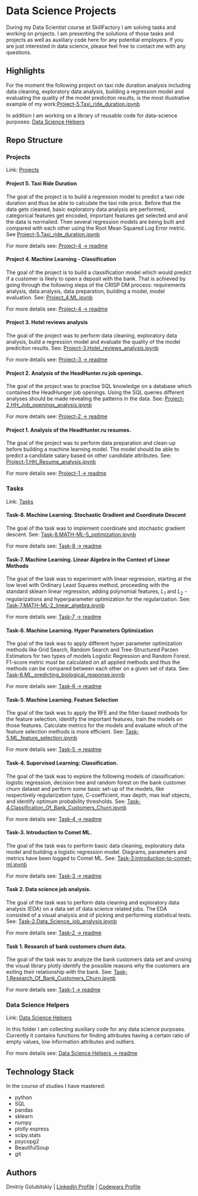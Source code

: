 # Data Science Projects
During my Data Scientist course at SkillFactory I am solving tasks and working on projects. I am presenting the solutions of those tasks and projects as well as auxiliary code here for any potential employers. 
If you are just interested in data science, please feel free to contact me with any questions.
## Highlights
For the moment the following project on taxi ride duration analysis including data cleaning, exploratory data analysis, building a regression model and evaluating the quality of the model prediciton results, is the most illustrative example of my work:[Project-5.Taxi_ride_duration.ipynb](https://github.com/helios12/DataScienceProjects/blob/main/projects/project-5/Project-5.Taxi_ride_duration.ipynb)

In addition I am working on a library of reusable code for data-science purposes:
[Data Science Helpers](https://github.com/helios12/DataScienceProjects/tree/main/DataScienceHelpers)
## Repo Structure
### Projects
Link: [Projects](https://github.com/helios12/DataScienceProjects/tree/main/projects)

#### Project 5. Taxi Ride Duration
The goal of the project is to build a regression model to predict a taxi ride duration and thus be able to calculate the taxi ride price. Before that the data gets cleaned, basic exploratory data analysis are performed, categorical features get encoded, important features get selected and and the data is normalied. Then several regression models are being built and compared with each other using the Root Mean Squared Log Error metric. See [Project-5.Taxi_ride_duration.ipynb](https://github.com/helios12/DataScienceProjects/blob/main/projects/project-5/Project-5.Taxi_ride_duration.ipynb)

For more details see: [Project-4 -> readme](https://github.com/helios12/DataScienceProjects/blob/main/projects/project-5/readme.md)

#### Project 4. Machine Learning - Classification
The goal of the project is to build a classification model which would predict if a customer is likely to open a deposit with the bank. That is achieved by going through the following steps of the CRISP DM process: requirements analysis, data analysis, data preparation, building a model, model evaluation. See: [Project_4.ML.ipynb](https://github.com/helios12/DataScienceProjects/blob/main/projects/project-4/Project_4.ML.ipynb)

For more details see: [Project-4 -> readme](https://github.com/helios12/DataScienceProjects/blob/main/projects/project-4/readme.md)

#### Project 3. Hotel reviews analysis 
The goal of the project was to perform data cleaning, exploratory data analysis, build a regression model and evaluate the quality of the model prediciton results. See: [Project-3.Hotel_reviews_analysis.ipynb](https://github.com/helios12/DataScienceProjects/blob/main/projects/project-3/Project-3.Hotel_reviews_analysis.ipynb)

For more details see: [Project-3 -> readme](https://github.com/helios12/DataScienceProjects/blob/main/projects/project-3/readme.md)

#### Project 2. Analysis of the HeadHunter.ru job openings. 
The goal of the project was to practise SQL knowledge on a database which contained the HeadHunger job openings. Using the SQL queries different analyses should be made revealing the patterns in the data. See: [Project-2.HH_Job_openings_analysis.ipynb](https://github.com/helios12/DataScienceProjects/blob/main/projects/project-2/Project-2.HH_Job_openings_analysis.ipynb)

For more details see: [Project-2 -> readme](https://github.com/helios12/DataScienceProjects/blob/main/projects/project-2/readme.md)

#### Project 1. Analysis of the HeadHunter.ru resumes. 
The goal of the project was to perform data preparation and clean-up before building a machine learning model. The model should be able to predict a candidate salary based on other candidate attributes. See: [Project-1.HH_Resume_analysis.ipynb](https://github.com/helios12/DataScienceProjects/blob/main/projects/project-1/Project-1.HH_Resume_analysis.ipynb)

For more details see: [Project-1 -> readme](https://github.com/helios12/DataScienceProjects/blob/main/projects/project-1/readme.md)

### Tasks
Link: [Tasks](https://github.com/helios12/DataScienceProjects/tree/main/tasks)

#### Task-8. Machine Learning. Stochastic Gradient and Coordinate Descent
The goal of the task was to implement coordinate and stochastic gradient descent.
See: [Task-8.MATH-ML-5_optimization.ipynb](https://github.com/helios12/DataScienceProjects/blob/main/tasks/task-8/Task-8.MATH-ML-5_optimization.ipynb)

For more details see: [Task-8 -> readme](https://github.com/helios12/DataScienceProjects/blob/main/tasks/task-8/readme.md)

#### Task-7. Machine Learning. Linear Algebra in the Context of Linear Methods
The goal of the task was to experiment with linear regression, starting at the low level with Ordinary Least Squares method, proceeding with the standard sklearn linear regression, adding polynomial features, $L_1$ and $L_2$ -regularizations and hyperparameter optimization for the regularization.
See: [Task-7.MATH-ML-2_linear_algebra.ipynb](https://github.com/helios12/DataScienceProjects/blob/main/tasks/task-7/Task-7.MATH-ML-2_linear_algebra.ipynb)

For more details see: [Task-7 -> readme](https://github.com/helios12/DataScienceProjects/blob/main/tasks/task-7/readme.md)

#### Task-6. Machine Learning. Hyper Parameters Optimization
The goal of the task was to apply different hyper parameter optimization methods like Grid Search, Random Search and Tree-Structured Parzen Estimators for two types of models Logistic Regression and Random Forest. F1-score metric must be calculated on all applied methods and thus the methods can be compared between each other on a given set of data. See: [Task-6.ML_predicting_biological_response.ipynb](https://github.com/helios12/DataScienceProjects/blob/main/tasks/task-6/Task-6.ML_predicting_biological_response.ipynb)

For more details see: [Task-6 -> readme](https://github.com/helios12/DataScienceProjects/blob/main/tasks/task-6/readme.md)

#### Task-5. Machine Learning. Feature Selection
The goal of the task was to apply the RFE and the filter-based methods for the feature selection, identify the important features, train the models on those features. Calculate metrics for the models and evaluate which of the feature selection methods is more efficient. See: [Task-5.ML_feature_selection.ipynb](https://github.com/helios12/DataScienceProjects/blob/main/tasks/task-5/Task-5.ML_feature_selection.ipynb)

For more details see: [Task-5 -> readme](https://github.com/helios12/DataScienceProjects/blob/main/tasks/task-5/readme.md)

#### Task-4. Supervised Learning: Classification.
The goal of the task was to explore the following models of classification: logistic regression, decision tree and random forest on the bank customer churn dataset and perform some basic set-up of the models, like respectively regularization type, C-coefficient, max depth, max leaf objects, and identify optimum probability thresholds. See: [Task-4.Classification_Of_Bank_Customers_Churn.ipynb](https://github.com/helios12/DataScienceProjects/blob/main/tasks/task-4/Task-4.Classification_Of_Bank_Customers_Churn.ipynb)

For more details see: [Task-4 -> readme](https://github.com/helios12/DataScienceProjects/blob/main/tasks/task-4/readme.md)

#### Task-3. Introduction to Comet ML. 
The goal of the task was to perform basic data cleaning, exploratory data model and building a logistic regression model. Diagrams, parameters and metrics have been logged to Comet ML. See: [Task-3.Introduction-to-comet-ml.ipynb](https://github.com/helios12/DataScienceProjects/blob/main/tasks/task-3/Task-3.Introduction-to-comet-ml.ipynb)

For more details see: [Task-3 -> readme](https://github.com/helios12/DataScienceProjects/blob/main/tasks/task-3/readme.md)

#### Task 2. Data science job analysis. 
The goal of the task was to perform data cleaning and exploratory data analysis (EDA) on a data set of data science related jobs. The EDA consisted of a visual analysis and of picking and performing statistical tests. See: [Task-2.Data_Science_job_analysis.ipynb](https://github.com/helios12/DataScienceProjects/blob/main/tasks/task-2/Task-2.Data_Science_job_analysis.ipynb)

For more details see: [Task-2 -> readme](https://github.com/helios12/DataScienceProjects/blob/main/tasks/task-2/readme.md)

#### Task 1. Research of bank customers churn data. 
The goal of the task was to analyze the bank customers data set and unsing the visual library plotly identify the possible reasons why the customers are exiting their relationship with the bank. See: [Task-1.Research_Of_Bank_Customers_Churn.ipynb](https://github.com/helios12/DataScienceProjects/blob/main/tasks/task-1/Task-1.Research_Of_Bank_Customers_Churn.ipynb)

For more details see: [Task-1 -> readme](https://github.com/helios12/DataScienceProjects/blob/main/tasks/task-1/readme.md)

### Data Science Helpers
Link: [Data Science Helpers](https://github.com/helios12/DataScienceProjects/tree/main/DataScienceHelpers)

In this folder I am collecting auxiliary code for any data science purposes. Currently it contains functions for finding attributes having a certain ratio of empty values, low information attributes and outliers. 

For more details see: 
[Data Science Helpers -> readme](https://github.com/helios12/DataScienceProjects/blob/main/DataScienceHelpers/readme.md)

## Technology Stack
In the course of studies I have mastered:

* python
* SQL
* pandas
* sklearn
* numpy
* plotly express
* scipy.stats
* psycopg2
* BeautifulSoup
* git

## Authors
Dmitriy Golubitskiy | [LinkedIn Profile](https://www.linkedin.com/in/golubitskiy/) | [Codewars Profile](https://www.codewars.com/users/d_golubitsky)